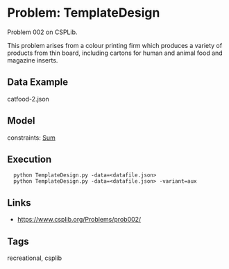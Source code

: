 # Problem: TemplateDesign

Problem 002 on CSPLib.

This problem arises from a colour printing firm which produces a variety of products from thin board,
including cartons for human and animal food and magazine inserts.

## Data Example
  catfood-2.json

## Model
  constraints: [Sum](https://pycsp.org/documentation/constraints/Sum)

## Execution
```
  python TemplateDesign.py -data=<datafile.json>
  python TemplateDesign.py -data=<datafile.json> -variant=aux
```

## Links
  - https://www.csplib.org/Problems/prob002/

## Tags
  recreational, csplib
